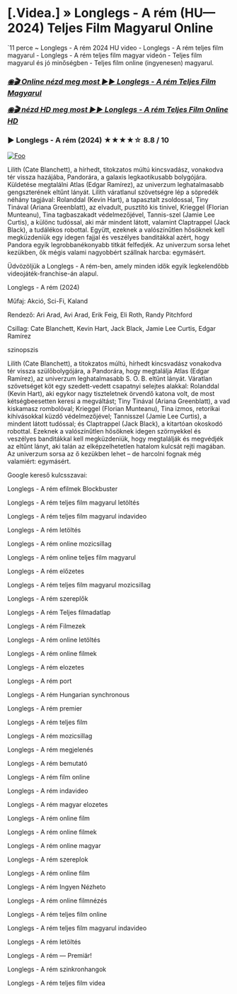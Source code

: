 <h1 tabindex="-1" class="heading-element" dir="auto">[.Videa.] » Longlegs - A rém (HU—2024) Teljes Film Magyarul Online</h1>

`11 perce ~ Longlegs - A rém 2024 HU video - Longlegs - A rém teljes film magyarul - Longlegs - A rém teljes film magyar videón - Teljes film magyarul és jó minőségben - Teljes film online (ingyenesen) magyarul.

<b><i><h3> <a href="https://filmhd.cloud/hu/movie/1226578/longlegs-githuu" rel="nofollow">◉🎬 Online nézd meg most ►► Longlegs - A rém Teljes Film Magyarul</a></b></i></h>

<b><i><h> <a href="https://filmhd.cloud/hu/movie/1226578/longlegs-githuu" rel="nofollow">◉🎬 nézd HD meg most ►► Longlegs - A rém Teljes Film Online HD</a></b></i></h3>

### ▶️ Longlegs - A rém (2024) ★★★★☆ 8.8 / 10

<a href="https://filmhd.cloud/hu/movie/1226578/longlegs-githuu" rel="nofollow"><img src="https://camo.githubusercontent.com/917e6ed5c302499242165dcc02bdbce85c075fd21b35918eb9c0b771855261b8/68747470733a2f2f7374617469632e7769787374617469632e636f6d2f6d656469612f6232343966395f61646163386637306662336634356238383639313639366337376465313866337e6d76322e676966" alt="Foo" style="max-width: 100%;"></a>

Lilith (Cate Blanchett), a hírhedt, titokzatos múltú kincsvadász, vonakodva tér vissza hazájába, Pandorára, a galaxis legkaotikusabb bolygójára. Küldetése megtalálni Atlas (Edgar Ramírez), az univerzum leghatalmasabb gengszterének eltűnt lányát. Lilith váratlanul szövetségre lép a söpredék néhány tagjával: Rolanddal (Kevin Hart), a tapasztalt zsoldossal, Tiny Tinával (Ariana Greenblatt), az elvadult, pusztító kis tinivel, Krieggel (Florian Munteanu), Tina tagbaszakadt védelmezőjével, Tannis-szel (Jamie Lee Curtis), a különc tudóssal, aki már mindent látott, valamint Claptrappel (Jack Black), a tudálékos robottal. Együtt, ezeknek a valószínűtlen hősöknek kell megküzdeniük egy idegen fajjal és veszélyes banditákkal azért, hogy Pandora egyik legrobbanékonyabb titkát felfedjék. Az univerzum sorsa lehet kezükben, ők mégis valami nagyobbért szállnak harcba: egymásért.

Üdvözöljük a Longlegs - A rém-ben, amely minden idők egyik legkelendőbb videojáték-franchise-án alapul.

Longlegs - A rém (2024)

Műfaj: Akció, Sci-Fi, Kaland

Rendező: Ari Arad, Avi Arad, Erik Feig, Eli Roth, Randy Pitchford

Csillag: Cate Blanchett, Kevin Hart, Jack Black, Jamie Lee Curtis, Edgar Ramírez

szinopszis

Lilith (Cate Blanchett), a titokzatos múltú, hírhedt kincsvadász vonakodva tér vissza szülőbolygójára, a Pandorára, hogy megtalálja Atlas (Edgar Ramírez), az univerzum leghatalmasabb S. O. B. eltűnt lányát. Váratlan szövetséget köt egy szedett-vedett csapatnyi selejtes alakkal: Rolanddal (Kevin Hart), aki egykor nagy tiszteletnek örvendő katona volt, de most kétségbeesetten keresi a megváltást; Tiny Tinával (Ariana Greenblatt), a vad kiskamasz rombolóval; Krieggel (Florian Munteanu), Tina izmos, retorikai kihívásokkal küzdő védelmezőjével; Tannisszel (Jamie Lee Curtis), a mindent látott tudóssal; és Claptrappel (Jack Black), a kitartóan okoskodó robottal. Ezeknek a valószínűtlen hősöknek idegen szörnyekkel és veszélyes banditákkal kell megküzdeniük, hogy megtalálják és megvédjék az eltűnt lányt, aki talán az elképzelhetetlen hatalom kulcsát rejti magában. Az univerzum sorsa az ő kezükben lehet – de harcolni fognak még valamiért: egymásért.

Google kereső kulcsszavai:

Longlegs - A rém efilmek Blockbuster

Longlegs - A rém teljes film magyarul letöltés

Longlegs - A rém teljes film magyarul indavideo

Longlegs - A rém letöltés

Longlegs - A rém online mozicsillag

Longlegs - A rém online teljes film magyarul

Longlegs - A rém előzetes

Longlegs - A rém teljes film magyarul mozicsillag

Longlegs - A rém szereplők

Longlegs - A rém Teljes filmadatlap

Longlegs - A rém Filmezek

Longlegs - A rém online letöltés

Longlegs - A rém online filmek

Longlegs - A rém elozetes

Longlegs - A rém port

Longlegs - A rém Hungarian synchronous

Longlegs - A rém premier

Longlegs - A rém teljes film

Longlegs - A rém mozicsillag

Longlegs - A rém megjelenés

Longlegs - A rém bemutató

Longlegs - A rém film online

Longlegs - A rém indavideo

Longlegs - A rém magyar elozetes

Longlegs - A rém online film

Longlegs - A rém online filmek

Longlegs - A rém online magyar

Longlegs - A rém szereplok

Longlegs - A rém online film

Longlegs - A rém Ingyen Nézheto

Longlegs - A rém online filmnézés

Longlegs - A rém teljes film online

Longlegs - A rém teljes film magyarul indavideo

Longlegs - A rém letöltés

Longlegs - A rém — Premiär!

Longlegs - A rém szinkronhangok

Longlegs - A rém teljes film videa
